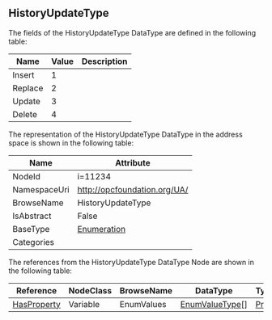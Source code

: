 <!-- datatype -->
## HistoryUpdateType
  
<!-- end of description -->
The fields of the HistoryUpdateType DataType are defined in the following table:  

|Name|Value| Description|
|---|---|---|
|Insert|1||
|Replace|2||
|Update|3||
|Delete|4||

The representation of the HistoryUpdateType DataType in the address space is shown in the following table:  

|Name|Attribute|
|---|---|
|NodeId|i=11234|
|NamespaceUri|http://opcfoundation.org/UA/|
|BrowseName|HistoryUpdateType|
|IsAbstract|False|
|BaseType|[Enumeration](../../DataTypes/Enumeration/readme.md)|
|Categories||

The references from the HistoryUpdateType DataType Node are shown in the following table:  

|Reference|NodeClass|BrowseName|DataType|TypeDefinition|ModellingRule|
|---|---|---|---|---|---|
|[HasProperty](../../ReferenceTypes/HasProperty/readme.md)|Variable|EnumValues|[EnumValueType](../../DataTypes/EnumValueType/readme.md)[]|[PropertyType](../../VariableTypes/PropertyType/readme.md)|[Mandatory](../../Objects/Mandatory/readme.md)|

